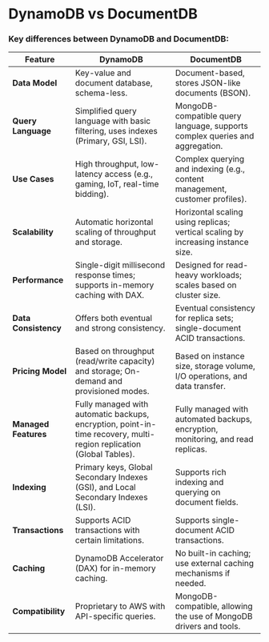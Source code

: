 # DynamoDB vs DocumentDB

### Key differences between **DynamoDB** and **DocumentDB**:

| Feature                  | **DynamoDB**                                             | **DocumentDB**                                       |
|--------------------------|----------------------------------------------------------|------------------------------------------------------|
| **Data Model**           | Key-value and document database, schema-less.            | Document-based, stores JSON-like documents (BSON).   |
| **Query Language**       | Simplified query language with basic filtering, uses indexes (Primary, GSI, LSI). | MongoDB-compatible query language, supports complex queries and aggregation. |
| **Use Cases**            | High throughput, low-latency access (e.g., gaming, IoT, real-time bidding). | Complex querying and indexing (e.g., content management, customer profiles). |
| **Scalability**          | Automatic horizontal scaling of throughput and storage.  | Horizontal scaling using replicas; vertical scaling by increasing instance size. |
| **Performance**          | Single-digit millisecond response times; supports in-memory caching with DAX. | Designed for read-heavy workloads; scales based on cluster size. |
| **Data Consistency**     | Offers both eventual and strong consistency.             | Eventual consistency for replica sets; single-document ACID transactions. |
| **Pricing Model**        | Based on throughput (read/write capacity) and storage; On-demand and provisioned modes. | Based on instance size, storage volume, I/O operations, and data transfer. |
| **Managed Features**     | Fully managed with automatic backups, encryption, point-in-time recovery, multi-region replication (Global Tables). | Fully managed with automated backups, encryption, monitoring, and read replicas. |
| **Indexing**             | Primary keys, Global Secondary Indexes (GSI), and Local Secondary Indexes (LSI). | Supports rich indexing and querying on document fields. |
| **Transactions**         | Supports ACID transactions with certain limitations.     | Supports single-document ACID transactions. |
| **Caching**              | DynamoDB Accelerator (DAX) for in-memory caching.        | No built-in caching; use external caching mechanisms if needed. |
| **Compatibility**        | Proprietary to AWS with API-specific queries.            | MongoDB-compatible, allowing the use of MongoDB drivers and tools. |


